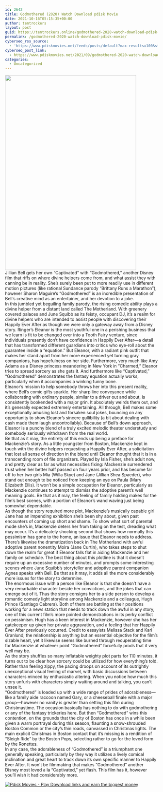 ```yaml
---
id: 2642
title: Godmothered (2020) Watch Download pdisk Movie
date: 2021-10-16T05:15:35+00:00
author: tentrockers
layout: post
guid: https://tentrockers.online/godmothered-2020-watch-download-pdisk-movie/
permalink: /godmothered-2020-watch-download-pdisk-movie/
cyberseo_rss_source:
  - 'https://www.pdiskmovies.net/feeds/posts/default?max-results=100&start-index=401'
cyberseo_post_link:
  - https://www.pdiskmovies.net/2021/09/godmothered-2020-watch-download-pdisk.html
categories:
  - Uncategorized
---
```

<div class="separator">
  <a href="https://1.bp.blogspot.com/-v_HT0a5URZ0/YUCUNj0XqgI/AAAAAAAAAGA/22QqzosRPlQfjFcJjvnfTQM9362NG2NMQCLcBGAsYHQ/s1481/bfd.jpg" imageanchor="1"><img loading="lazy" border="0" data-original-height="1481" data-original-width="1000" height="640" src="https://1.bp.blogspot.com/-v_HT0a5URZ0/YUCUNj0XqgI/AAAAAAAAAGA/22QqzosRPlQfjFcJjvnfTQM9362NG2NMQCLcBGAsYHQ/w432-h640/bfd.jpg" width="432" /></a>
</div>



<div>
  <div>
    <span>Jillian Bell gets her own &#8220;Captivated&#8221; with &#8220;Godmothered,&#8221; another Disney film that riffs on where divine helpers come from, and what assist they with canning be in reality. She&#8217;s surely been put to more readily use in different motion pictures (like rational Sundance parody &#8220;Brittany Runs a Marathon&#8221;), however Sharon Maguire&#8217;s &#8220;Godmothered&#8221; is an incredible presentation of Bell&#8217;s creative mind as an entertainer, and her devotion to a joke.&nbsp;</span>
  </div>
  
  <div>
    <span>In this jumbled yet beguiling family parody, the rising comedic ability plays a divine helper from a distant land called The Motherland. With greenery covered palaces and June Squibb as its feisty, occupant DJ, it&#8217;s a realm for divine helpers who are intended to assist people with discovering their Happily Ever After as though we were only a gateway away from a Disney story. Ringer&#8217;s Eleanor is the most youthful one in a perishing business that we learn is fit to be changed over into a Tooth Fairy venture, since individuals presently don&#8217;t have confidence in Happily Ever After—a detail that has transformed different guardians into critics who eye-roll about the guarantee inside a &#8220;equation.&#8221; But Eleanor, with a radiant pink outfit that makes her stand apart from her more experienced yet turning gray companions, has hopefulness on her side. Furthermore, very much like Amy Adams as a Disney princess meandering in New York in &#8220;Charmed,&#8221; Eleanor tries to spread sorcery as she gets it. And furthermore like &#8220;Captivated,&#8221; &#8220;Godmothered&#8221; demonstrates the fantasy equation actually works, particularly when it accompanies a winking funny bone.&nbsp;</span>
  </div>
  
  <div>
    <span>Eleanor&#8217;s mission to help somebody throws her into this present reality, where Bell&#8217;s comic gifts sparkle. Her sharp line conveyance while collaborating with ordinary people, similar to a driver out and about, is consistently bookended with a major grin. It absolutely weirds them out, and it&#8217;s generally expected extremely entertaining. All through, Bell makes some exceptionally amusing lost and forsaken soul jokes, bouncing on any opportunity to show Eleanor&#8217;s sincere gullibility (a bit about dealing with cash made them laugh uncontrollably). Because of Bell&#8217;s down approach, Eleanor is a punchy blend of a truly excited melodic theater understudy and somebody seriously withdrawn from the real world.&nbsp;</span>
  </div>
  
  <div>
    <span>Be that as it may, the entirety of this ends up being a preface for Mackenzie&#8217;s story. As a little youngster from Boston, Mackenzie kept in touch with the divine helpers requesting a Happily Ever After, a solicitation that lost all sense of direction in the blend until Eleanor thought that it is in a transcending room of file organizers. Played by Isla Fisher, she&#8217;s adult now, and pretty clear as far as what necessities fixing: Mackenzie surrendered trust when her better half passed on four years prior, and has become far off to her two girls Mia (Willa Skye) and Jane (Jillian Shea Spaeder), who stand out enough to be noticed from keeping an eye on Paula (Mary Elizabeth Ellis). It won&#8217;t be a simple occupation for Eleanor, particularly as Mackenzie continues to attempt to dismiss the adoptive parent&#8217;s well meaning goals. Be that as it may, the feeling of family holding makes for the film&#8217;s best scenes, with a portion of Eleanor&#8217;s wand waving just being somewhat dependable.&nbsp;</span>
  </div>
  
  <div>
    <span>As though the story required more plot, Mackenzie&#8217;s musically capable girl Jane has an impending exhibition she&#8217;s been shy about, given past encounters of coming up short and shame. To show what sort of parental mode she&#8217;s in, Mackenzie deters her from taking on the test, dreading what may occur. It&#8217;s a delicately shocking second that shows how normally this pessimism has gone to the home, an issue that Eleanor needs to address.&nbsp;</span>
  </div>
  
  <div>
    <span>There&#8217;s likewise the dramatization back in The Motherland with awful adoptive parent nonentity Moira (Jane Curtin), who takes steps to shut down the realm for great if Eleanor falls flat in aiding Mackenzie and her family on schedule. The best thing about this plotline is that it doesn&#8217;t require up an excessive number of minutes, and prompts some interesting scenes where June Squibb&#8217;s storyteller and adoptive parent companion Agnes speaks with Bell. Be that as it may, it adds all the more considerably more issues for the story to determine.&nbsp;</span>
  </div>
  
  <div>
    <span>The enormous issue with a person like Eleanor is that she doesn&#8217;t have a very remarkable character beside her convictions, and the jokes that can emerge out of it. Thus the story consigns her to a side person to develop a romantic comedy light storyline among Mackenzie and a colleague, Hugh Prince (Santiago Cabrera). Both of them are battling at their positions working for a news station that needs to track down the awful in any story, one of this current film&#8217;s more pointed demonstrations in its perky conflict on pessimism. Hugh has a keen interest in Mackenzie, however she has her gatekeeper up given her private aggravation, and a feeling that her Happily Ever After previously occurred. Credit to essayists Melissa Stack and Kari Granlund, the relationship is anything but an essential objective for the film&#8217;s sizable heart, yet it likewise seems like burned through recuperating time for Mackenzie at whatever point &#8220;Godmothered&#8221; forcefully prods that it very well may be.&nbsp;</span>
  </div>
  
  <div>
    <span>As the story shuffles so many inflatable weighty plot parts for 110 minutes, it turns out to be clear how sorcery could be utilized for how everything&#8217;s told. Rather than feeling zippy, the pacing droops on account of its outrightly unexceptional visual feeling of marvel, with basic discussions between characters minced by enthusiastic altering. When you notice how much this story unfurls with characters simply waiting around and talking, you can&#8217;t unsee it.&nbsp;</span>
  </div>
  
  <div>
    <span>&#8220;Godmothered&#8221; is loaded up with a wide range of prides of adorableness—like a family aide raccoon named Gary, or a cheeseball finale with a major group—however no vanity is greater than setting this film during Christmastime. The occasion basically has nothing to do with godmothering or any of the fantasy trickeries here. But then &#8220;Godmothered&#8221; wins this contention, on the grounds that the city of Boston has once in a while been given a warm portrayal during this season, flaunting a snow-shrouded Boston Common or the city&#8217;s thin roads, canvassed in Christmas lights. The main explicit Christmas in Boston contact that it&#8217;s missing is a rendition of &#8220;Sleigh Ride&#8221; by the Boston Pops, selecting rather to go for the loved form by the Ronettes.&nbsp;</span>
  </div>
  
  <div>
    <span>In any case, the adorableness of &#8220;Godmothered&#8221; is a triumphant one generally speaking, particularly by they way it utilizes a lively comical inclination and great heart to track down its own specific manner to Happily Ever After. It won&#8217;t be filmmaking that makes &#8220;Godmothered&#8221; another Disney most loved a la &#8220;Captivated,&#8221; yet flash. This film has it, however you&#8217;ll wish it had considerably more.</span>
  </div>
</div>

[![](https://1.bp.blogspot.com/-KJZYdQTn3nw/YS8VdIdXMyI/AAAAAAAAaw4/BR8dsGkpxw0T8C_4G4ALfMA7cP79KN3kwCLcBGAsYHQ/w400-h58/play_download_buttuons-removebg-preview.png "Pdisk Movies - Play Download links and earn the biggest money")](https://kofilink.com/1/bnYya3pkMDAza3Q5?dn=1)